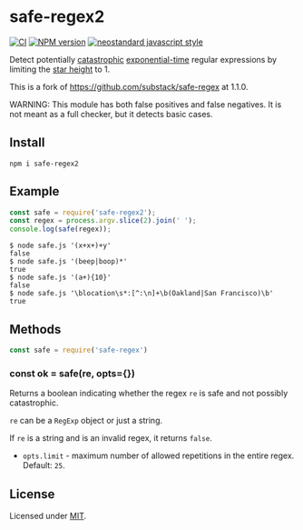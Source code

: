 # safe-regex2

[![CI](https://github.com/fastify/safe-regex2/actions/workflows/ci.yml/badge.svg?branch=main)](https://github.com/fastify/safe-regex2/actions/workflows/ci.yml)
[![NPM version](https://img.shields.io/npm/v/safe-regex2.svg?style=flat)](https://www.npmjs.com/package/safe-regex2)
[![neostandard javascript style](https://img.shields.io/badge/code_style-neostandard-brightgreen?style=flat)](https://github.com/neostandard/neostandard)

Detect potentially [catastrophic](http://regular-expressions.mobi/catastrophic.html) [exponential-time](http://perlgeek.de/blog-en/perl-tips/in-search-of-an-exponetial-regexp.html)
regular expressions by limiting the [star height](https://en.wikipedia.org/wiki/Star_height) to 1.

This is a fork of https://github.com/substack/safe-regex at 1.1.0.

WARNING: This module has both false positives and false negatives.
It is not meant as a full checker, but it detects basic cases.

## Install
```
npm i safe-regex2
```

## Example

``` js
const safe = require('safe-regex2');
const regex = process.argv.slice(2).join(' ');
console.log(safe(regex));
```

```
$ node safe.js '(x+x+)+y'
false
$ node safe.js '(beep|boop)*'
true
$ node safe.js '(a+){10}'
false
$ node safe.js '\blocation\s*:[^:\n]+\b(Oakland|San Francisco)\b'
true
```

## Methods

``` js
const safe = require('safe-regex')
```

### const ok = safe(re, opts={})

Returns a boolean indicating whether the regex `re` is safe
and not possibly catastrophic.

`re` can be a `RegExp` object or just a string.

If `re` is a string and is an invalid regex, it returns `false`.

* `opts.limit` - maximum number of allowed repetitions in the entire regex.
Default: `25`.

## License

Licensed under [MIT](LICENSE).
